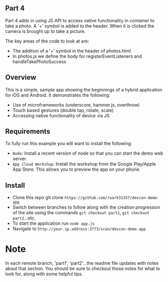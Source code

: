 ## Part 4
Part 4 adds in using JS API to access native functionality in container to take a photo.  A '+' symbol is added
to the header.  When it is clicked the camera is brought up to take a picture.

The key areas of the code to look at are:

* The addition of a '+' symbol in the header of photos.html
* In photos.js we define the body for registerEventListeners and handleTakePhotoSuccess

## Overview

This is a simple, sample app showing the beginnings of a hybrid application for iOS and Android.  It demonstrates the following:

* Use of microframeworks (underscore, hammer.js, overthrow)
* Touch based gestures (double tap, rotate, scale)
* Accessing native functionality of device via JS


## Requirements

To fully run this example you will want to install the following:
* `Node`: Install a recent version of node so that you can start the demo web server.
* `App Cloud Workshop`: Install the workshop from the Google Play/Apple App Store.  This allows you to preview the app on your phone.

## Install

* Clone this repo git clone `https://github.com/roark31337/devcon-demo-app`
* Switch between branches to follow along with the creation progression of the site using the commands `git checkout part1`, `git checkout part2`...etc.
* To start the application run `node app.js`
* Navigate to `http://your.ip.address:3773/scan/devcon-demo-app`

# Note
In each remote branch, 'part1', 'part2'...the readme file updates with notes about that section.  You should be sure to checkout those notes for what to look for, along with some helpful tips.

